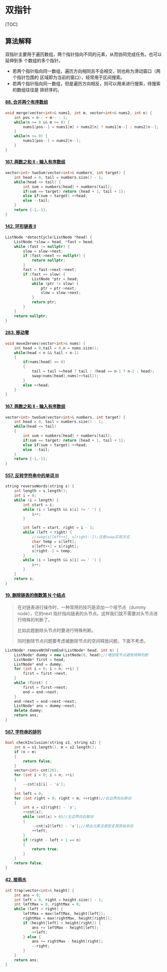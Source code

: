 # 双指针

[TOC]

## 算法解释

双指针主要用于遍历数组，两个指针指向不同的元素，从而协同完成任务。也可以延伸到多
个数组的多个指针。

- 若两个指针指向同一数组，遍历方向相同且不会相交，则也称为滑动窗口（两个指针包围的
  区域即为当前的窗口），经常用于区间搜索。
- 若两个指针指向同一数组，但是遍历方向相反，则可以用来进行搜索，待搜索的数组往往是
  排好序的。

#### [88. 合并两个有序数组](https://leetcode-cn.com/problems/merge-sorted-array/)

``` c++
void merge(vector<int>& nums1, int m, vector<int>& nums2, int n) {
    int pos = n-- + m-- - 1;
    while(n >= 0 && m >= 0) {
        nums1[pos--] = nums1[m] > nums2[n] ? nums1[m--] : nums2[n--];
    }
    while(n >= 0) {
        nums1[pos--] = nums2[n--];
    }
}
```

#### [167. 两数之和 II - 输入有序数组](https://leetcode-cn.com/problems/two-sum-ii-input-array-is-sorted/)

``` c++
vector<int> twoSum(vector<int>& numbers, int target) {
    int head = 0, tail = numbers.size() - 1;
    while(head <= tail) {
        int sum = numbers[head] + numbers[tail];
        if(sum == target) return {head + 1, tail + 1};
        else if(sum < target) ++head;
        else --tail;
    }
    return {-1,-1};
}
```

#### [142. 环形链表 II](https://leetcode-cn.com/problems/linked-list-cycle-ii/)

``` c++
ListNode *detectCycle(ListNode *head) {
    ListNode *slow = head, *fast = head;
    while (fast != nullptr) {
        slow = slow->next;
        if (fast->next == nullptr) {
            return nullptr;
        }
        fast = fast->next->next;
        if (fast == slow) {
            ListNode *ptr = head;
            while (ptr != slow) {
                ptr = ptr->next;
                slow = slow->next;
            }
            return ptr;
        }
    }
    return nullptr;
}
```



#### [283. 移动零](https://leetcode-cn.com/problems/move-zeroes/)

``` c++
void moveZeroes(vector<int>& nums) {
    int head = 0,tail = 0,n = nums.size();
    while(head < n && tail < n-1)
    {
        if(nums[head] == 0)
        {
            tail = tail >=head ? tail : (head == n-1 ? n-2 : head);
            swap(nums[head],nums[++tail]);
        }
        else ++head;
    }
}
```



#### [167. 两数之和 II - 输入有序数组](https://leetcode-cn.com/problems/two-sum-ii-input-array-is-sorted/)

``` c++
vector<int> twoSum(vector<int>& numbers, int target) {
    int head = 0, tail = numbers.size() - 1;
    while(head <= tail)
    {
        int sum = numbers[head] + numbers[tail];
        if(sum == target) return {head + 1, tail + 1};
        else if(sum < target) ++head;
        else --tail;
    }
    return {-1,-1};
}
```



#### [557. 反转字符串中的单词 III](https://leetcode-cn.com/problems/reverse-words-in-a-string-iii/)

``` c++
string reverseWords(string s) {
    int length = s.length();
    int i = 0;
    while (i < length) {
        int start = i;
        while (i < length && s[i] != ' ') {
            i++;
        }

        int left = start, right = i - 1;
        while (left < right) {
            //swap(s[left++], s[right--]);注意swap实现方式
            char temp = s[left];
            s[left++] = s[right];
            s[right--] = temp;
        }
        while (i < length && s[i] == ' ') {
            i++;
        }
    }
    return s;
}
```



#### [19. 删除链表的倒数第 N 个结点](https://leetcode-cn.com/problems/remove-nth-node-from-end-of-list/)

> 在对链表进行操作时，一种常用的技巧是添加一个哑节点（dummy node），它的next 指针指向链表的头节点。这样我们就不需要对头节点进行特殊的判断了。
>
> 比如此题删除头节点时要进行特殊判断。
>
> 同时删除节点问题要考虑被删除节点的空间释放问题，下面不考虑。

``` c++
ListNode* removeNthFromEnd(ListNode* head, int n) {
    ListNode* dummy = new ListNode(0, head);//增加哑节点避免特殊判断
    ListNode* first = head;
    ListNode* end = dummy;
    for (int i = 0; i < n; ++i) {
        first = first->next;
    }
    while (first) {
        first = first->next;
        end = end->next;
    }
    end->next = end->next->next;
    ListNode* ans = dummy->next;
    delete dummy;
    return ans;
}
```



#### [567. 字符串的排列](https://leetcode-cn.com/problems/permutation-in-string/)

``` c++
bool checkInclusion(string s1, string s2) {
    int n = s1.length(), m = s2.length();
    if (n > m)
    {
        return false;
    }
    vector<int> cnt(26);
    for (int i = 0; i < n; ++i)
    {
        --cnt[s1[i] - 'a'];
    }
    int left = 0;
    for (int right = 0; right < m; ++right)//右边界向右移动
    {
        int x = s2[right] - 'a';
        ++cnt[x];
        while (cnt[x] > 0)//左边界向右移动
        {
            --cnt[s2[left] - 'a'];//移出元素注意恢复其原始状态
            ++left;
        }
        if (right - left + 1 == n)
        {
            return true;
        }
    }
    return false;
}
```

#### [42. 接雨水](https://leetcode-cn.com/problems/trapping-rain-water/)

``` c++
int trap(vector<int>& height) {
    int ans = 0;
    int left = 0, right = height.size() - 1;
    int leftMax = 0, rightMax = 0;
    while (left < right) {
        leftMax = max(leftMax, height[left]);
        rightMax = max(rightMax, height[right]);
        if (height[left] < height[right]) {
            ans += leftMax - height[left];
            ++left;
        } else {
            ans += rightMax - height[right];
            --right;
        }
    }
    return ans;
}
```

